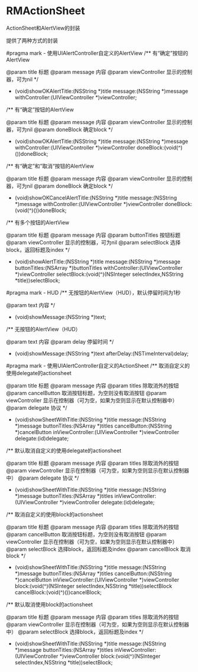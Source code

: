 # RMActionSheet
ActionSheet和AlertView的封装

提供了两种方式的封装

#pragma mark - 使用UIAlertController自定义的AlertView
/**
有“确定”按钮的AlertView

@param title 标题
@param message 内容
@param viewController 显示的控制器，可为nil
*/
+ (void)showOKAlertTitle:(NSString *)title
				 message:(NSString *)message
		  withController:(UIViewController *)viewController;

/**
有“确定”按钮的AlertView

@param title 标题
@param message 内容
@param viewController 显示的控制器，可为nil
@param doneBlock 确定block
*/
+ (void)showOKAlertTitle:(NSString *)title
				 message:(NSString *)message
		  withController:(UIViewController *)viewController
			   doneBlock:(void(^)())doneBlock;

/**
有“确定”和”取消“按钮的AlertView

@param title 标题
@param message 内容
@param viewController 显示的控制器，可为nil
@param doneBlock 确定block
*/
+ (void)showOKCancelAlertTitle:(NSString *)title
					   message:(NSString *)message
				withController:(UIViewController *)viewController
					 doneBlock:(void(^)())doneBlock;


/**
有多个按钮的AlertView

@param title 标题
@param message 内容
@param buttonTitles 按钮标题
@param viewController 显示的控制器，可为nil
@param selectBlock 选择block，返回标题及index
*/
+ (void)showAlertTitle:(NSString *)title
			   message:(NSString *)message
		  buttonTitles:(NSArray *)buttonTitles
		withController:(UIViewController *)viewController
		   selectBlock:(void(^)(NSInteger selectIndex,NSString *title))selectBlock;


#pragma mark - HUD
/**
无按钮的AlertView（HUD），默认停留时间为1秒

@param text 内容
*/
+ (void)showMessage:(NSString *)text;

/**
无按钮的AlertView（HUD）

@param text 内容
@param delay 停留时间
*/
+ (void)showMessage:(NSString *)text
		 afterDelay:(NSTimeInterval)delay;


#pragma mark - 使用UIAlertController自定义的ActionSheet
/**
取消自定义的 使用delegate的actionsheet

@param title 标题
@param message 内容
@param titles 除取消外的按钮
@param cancelButton 取消按钮标题，为空则没有取消按钮
@param viewController 显示在控制器（可为空，如果为空则显示在默认控制器中）
@param delegate 协议
*/
+ (void)showSheetWithTitle:(NSString *)title
				   message:(NSString *)message
			  buttonTitles:(NSArray *)titles
			  cancelButton:(NSString *)cancelButton
		  inViewController:(UIViewController *)viewController
				  delegate:(id<RMActionSheetDelegate>)delegate;

/**
默认取消自定义的使用delegate的actionsheet

@param title 标题
@param message 内容
@param titles 除取消外的按钮
@param viewController 显示在控制器（可为空，如果为空则显示在默认控制器中）
@param delegate 协议
*/
+ (void)showSheetWithTitle:(NSString *)title
				   message:(NSString *)message
			  buttonTitles:(NSArray *)titles
		  inViewController:(UIViewController *)viewController
				  delegate:(id<RMActionSheetDelegate>)delegate;

/**
取消自定义的使用block的actionsheet

@param title 标题
@param message 内容
@param titles 除取消外的按钮
@param cancelButton 取消按钮标题，为空则没有取消按钮
@param viewController 显示在控制器（可为空，如果为空则显示在默认控制器中）
@param selectBlock 选择block，返回标题及index
@param cancelBlock 取消block
*/
+ (void)showSheetWithTitle:(NSString *)title
				   message:(NSString *)message
			  buttonTitles:(NSArray *)titles
			  cancelButton:(NSString *)cancelButton
		  inViewController:(UIViewController *)viewController
					 block:(void(^)(NSInteger selectIndex,NSString *title))selectBlock
			   cancelBlock:(void(^)())cancelBlock;


/**
默认取消使用block的actionsheet

@param title 标题
@param message 内容
@param titles 除取消外的按钮
@param viewController 显示在控制器（可为空，如果为空则显示在默认控制器中）
@param selectBlock 选择block，返回标题及index
*/
+ (void)showSheetWithTitle:(NSString *)title
				   message:(NSString *)message
			  buttonTitles:(NSArray *)titles
		  inViewController:(UIViewController *)viewController
					 block:(void(^)(NSInteger selectIndex,NSString *title))selectBlock;




